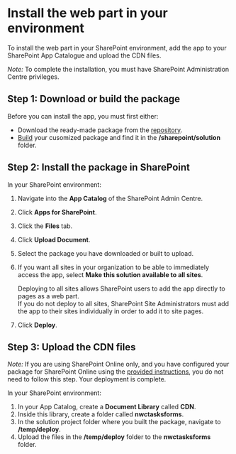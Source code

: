 # Install the web part in your environment
To install the web part in your SharePoint environment, add the app to your SharePoint App Catalogue and upload the CDN files.

_Note:_ To complete the installation, you must have SharePoint Administration Centre privileges.

## Step 1: Download or build the package
Before you can install the app, you must first either:
   - Download the ready-made package from the [repository](https://github.com/nintexplatform/nwc-solution-starter).
   - [Build](./build.md) your cusomized package and find it in the **/sharepoint/solution** folder.

## Step 2: Install the package in SharePoint
In your SharePoint environment:
1. Navigate into the **App Catalog** of the SharePoint Admin Centre.
1. Click **Apps for SharePoint**.
1. Click the **Files** tab.
1. Click **Upload Document**.
1. Select the package you have downloaded or built to upload.
1. If you want all sites in your organization to be able to immediately access the app, select **Make this solution available to all sites**.

   Deploying to all sites allows SharePoint users to add the app directly to pages as a web part.  
   If you do not deploy to all sites, SharePoint Site Administrators must add the app to their sites individually in order to add it to site pages.
1. Click **Deploy**.

## Step 3: Upload the CDN files

_Note:_ If you are using SharePoint Online only, and you have configured your package for SharePoint Online using the [provided instructions](./build.md), you do not need to follow this step. Your deployment is complete.

In your SharePoint environment:
1. In your App Catalog, create a **Document Library** called **CDN**.
1. Inside this library, create a folder called **nwctasksforms**.
1. In the solution project folder where you built the package, navigate to **/temp/deploy**.
1. Upload the files in the **/temp/deploy** folder to the **nwctasksforms** folder.
